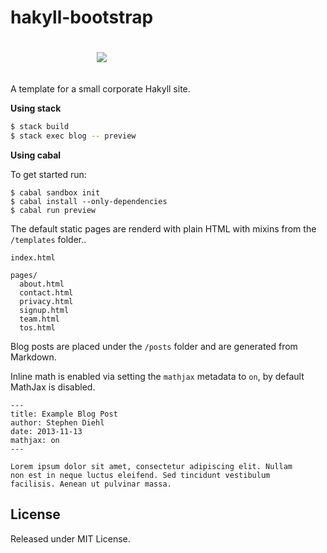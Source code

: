 hakyll-bootstrap
================

<p align="center" style="padding: 20px; width: 50%">
<img src="https://raw.github.com/sdiehl/hakyll-bootstrap/master/sample.png">
</p>

A template for a small corporate Hakyll site.

**Using stack**

```bash
$ stack build
$ stack exec blog -- preview
```

**Using cabal**

To get started run:

```shell
$ cabal sandbox init
$ cabal install --only-dependencies
$ cabal run preview
```

The default static pages are renderd with plain HTML with mixins
from the ``/templates`` folder..

```
index.html

pages/
  about.html
  contact.html
  privacy.html
  signup.html
  team.html
  tos.html
```

Blog posts are placed under the ``/posts`` folder and are
generated from Markdown.

Inline math is enabled via setting the ``mathjax`` metadata to
``on``, by default MathJax is disabled.

```text
---
title: Example Blog Post
author: Stephen Diehl
date: 2013-11-13
mathjax: on
---

Lorem ipsum dolor sit amet, consectetur adipiscing elit. Nullam
non est in neque luctus eleifend. Sed tincidunt vestibulum
facilisis. Aenean ut pulvinar massa.
```

License
--------

Released under MIT License.
